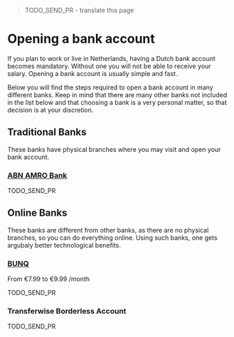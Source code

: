> TODO_SEND_PR - translate this page

# Opening a bank account

If you plan to work or live in Netherlands, having a Dutch bank account becomes mandatory.
Without one you will not be able to receive your salary. Opening a bank account is usually simple and fast.

Below you will find the steps required to open a bank account in many different banks.
Keep in mind that there are many other banks not included in the list below and that choosing a bank is a very personal matter, so that decision is at your discretion.

## Traditional Banks

These banks have physical branches where you may visit and open your bank account.

### [ABN AMRO Bank](https://www.abnamro.nl/en/personal/index.html)

TODO_SEND_PR

## Online Banks

These banks are different from other banks, as there are no physical branches, so you can do everything online. Using such banks, one gets argubaly better technological benefits.

### [BUNQ](https://www.bunq.com/)

From €7.99 to €9.99 /month

TODO_SEND_PR

### Transferwise Borderless Account

TODO_SEND_PR
